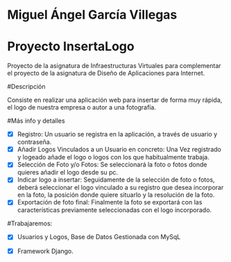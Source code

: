 # Miguel Ángel García Villegas 

# Proyecto InsertaLogo
Proyecto de la asignatura de Infraestructuras Virtuales para complementar el proyecto de la asignatura de Diseño de Aplicaciones para Internet.

#Descripción

Consiste en realizar una aplicación web para insertar de forma muy rápida, el logo de nuestra empresa o autor a una fotografía. 

#Más info y detalles
- [x]  Registro: Un usuario se registra en la aplicación, a través de usuario y contraseña.
- [x]  Añadir Logos Vinculados a un Usuario en concreto: Una Vez registrado y logeado añade el logo o logos con los que habitualmente trabaja. 
- [x]  Selección de Foto y/o Fotos: Se seleccionará la foto o fotos donde quieres añadir el logo desde su pc.
- [x]  Indicar logo a insertar: Seguidamente de la selección de foto o fotos, deberá seleccionar el logo vinculado a su registro que desea incorporar en la foto, la posición donde quiere situarlo y la resolución de la foto. 
- [x]  Exportación de foto final: Finalmente la foto se exportará con las características previamente seleccionadas con el logo incorporado. 

#Trabajaremos:

- [x]  Usuarios y Logos, Base de Datos Gestionada con MySqL

- [x]  Framework Django. 

